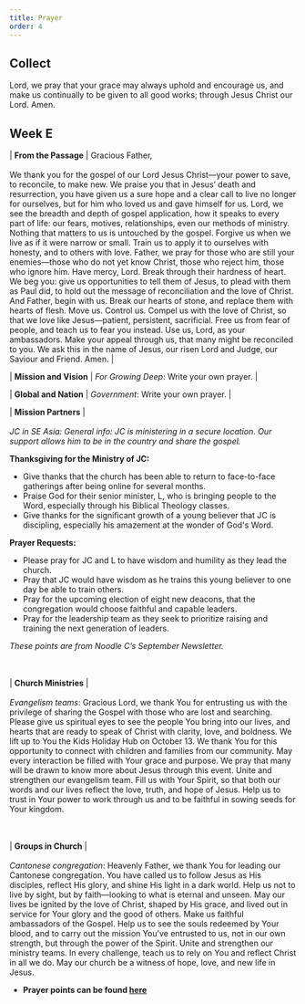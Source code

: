 ```yaml
---
title: Prayer
order: 4
---
```


## Collect
Lord, we pray that your grace may always uphold and encourage us, and make us continually to be given to all good works; through Jesus Christ our Lord. Amen.

## Week E


| **From the Passage** | Gracious Father, <br><br> We thank you for the gospel of our Lord Jesus Christ—your power to save, to reconcile, to make new. We praise you that in Jesus’ death and resurrection, you have given us a sure hope and a clear call to live no longer for ourselves, but for him who loved us and gave himself for us. Lord, we see the breadth and depth of gospel application, how it speaks to every part of life: our fears, motives, relationships, even our methods of ministry. Nothing that matters to us is untouched by the gospel. Forgive us when we live as if it were narrow or small. Train us to apply it to ourselves with honesty, and to others with love. Father, we pray for those who are still your enemies—those who do not yet know Christ, those who reject him, those who ignore him. Have mercy, Lord. Break through their hardness of heart. We beg you: give us opportunities to tell them of Jesus, to plead with them as Paul did, to hold out the message of reconciliation and the love of Christ. And Father, begin with us. Break our hearts of stone, and replace them with hearts of flesh. Move us. Control us. Compel us with the love of Christ, so that we love like Jesus—patient, persistent, sacrificial. Free us from fear of people, and teach us to fear you instead. Use us, Lord, as your ambassadors. Make your appeal through us, that many might be reconciled to you. We ask this in the name of Jesus, our risen Lord and Judge, our Saviour and Friend. Amen. |

| **Mission and Vision** | *For Growing Deep*: Write your own prayer. | 

| **Global and Nation** | *Government*:  Write your own prayer. |

| **Mission Partners** | <br><br> *JC in SE Asia:*
*General info: JC is ministering in a secure location. Our support allows him to be in the country and share the gospel.*

**Thanksgiving for the Ministry of JC:**
- Give thanks that the church has been able to return to face-to-face gatherings after being online for several months.
- Praise God for their senior minister, L, who is bringing people to the Word, especially through his Biblical Theology classes.
- Give thanks for the significant growth of a young believer that JC is discipling, especially his amazement at the wonder of God's Word.
  
**Prayer Requests:**
- Please pray for JC and L to have wisdom and humility as they lead the church.
- Pray that JC would have wisdom as he trains this young believer to one day be able to train others.
- Pray for the upcoming election of eight new deacons, that the congregation would choose faithful and capable leaders.
- Pray for the leadership team as they seek to prioritize raising and training the next generation of leaders.

*These points are from Noodle C’s September Newsletter.*


<br><br> | **Church Ministries** | <br><br> *Evangelism teams*:
Gracious Lord, we thank You for entrusting us with the privilege of sharing the Gospel with those who are lost and searching. Please give us spiritual eyes to see the people You bring into our lives, and hearts that are ready to speak of Christ with clarity, love, and boldness. We lift up to You the Kids Holiday Hub on October 13. We thank You for this opportunity to connect with children and families from our community. May every interaction be filled with Your grace and purpose. We pray that many will be drawn to know more about Jesus through this event. Unite and strengthen our evangelism team. Fill us with Your Spirit, so that both our words and our lives reflect the love, truth, and hope of Jesus. Help us to trust in Your power to work through us and to be faithful in sowing seeds for Your kingdom.

<br><br>| **Groups in Church** | <br><br> *Cantonese congregation*:
Heavenly Father, we thank You for leading our Cantonese congregation. You have called us to follow Jesus as His disciples, reflect His glory, and shine His light in a dark world. Help us not to live by sight, but by faith—looking to what is eternal and unseen. May our lives be ignited by the love of Christ, shaped by His grace, and lived out in service for Your glory and the good of others. Make us faithful ambassadors of the Gospel. Help us to see the souls redeemed by Your blood, and to carry out the mission You’ve entrusted to us, not in our own strength, but through the power of the Spirit. Unite and strengthen our ministry teams. In every challenge, teach us to rely on You and reflect Christ in all we do. May our church be a witness of hope, love, and new life in Jesus.




- **Prayer points can be found [here](https://stgeorgeshurstville.org.au/prayer)**
